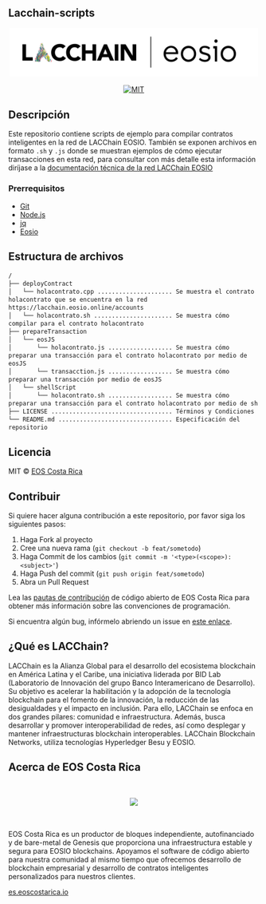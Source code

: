 ## Lacchain-scripts

<p align="center">
	<a href="https://eosio.lacchain.net">
		<img src="./lacchain-eosio-logo.png" width="500">
	</a>
</p>

<p align="center">
	<a href="#">
		<img src="https://img.shields.io/dub/l/vibe-d.svg" alt="MIT">
	</a>
</p>

## Descripción

Este repositorio contiene scripts de ejemplo para compilar contratos inteligentes en la red de LACChain EOSIO. También se exponen archivos en formato `.sh` y `.js` donde se muestran ejemplos de cómo ejecutar transacciones en esta red, para consultar con más detalle esta información diríjase a la [documentación técnica de la red LACChain EOSIO](https://eosio.lacchain.net/docs/guias/transacciones)

### Prerrequisitos

- [Git](https://git-scm.com/)
- [Node.js](https://nodejs.org/en/)
- [jq](https://www.howtoinstall.me/ubuntu/18-04/jq/)
- [Eosio](https://developers.eos.io/welcome/latest/getting-started-guide/local-development-environment/index)


## Estructura de archivos

```text title="./lacchain-eosio-scripts"
/
├── deployContract
│   └── holacontrato.cpp ..................... Se muestra el contrato holacontrato que se encuentra en la red https://lacchain.eosio.online/accounts
│   └── holacontrato.sh ...................... Se muestra cómo compilar para el contrato holacontrato
├── prepareTransaction
│   └── eosJS
│       └── holacontrato.js .................. Se muestra cómo preparar una transacción para el contrato holacontrato por medio de eosJS
│       └── transacction.js .................. Se muestra cómo preparar una transacción por medio de eosJS
│	└── shellScript
│		└── holacontrato.sh .................. Se muestra cómo preparar una transacción para el contrato holacontrato por medio de sh
├── LICENSE .................................. Términos y Condiciones
└── README.md ................................ Especificación del repositorio
```

## Licencia

MIT © [EOS Costa Rica](https://eoscostarica.io/)

## Contribuir

Si quiere hacer alguna contribución a este repositorio, por favor siga los siguientes pasos:

1. Haga Fork al proyecto
2. Cree una nueva rama (`git checkout -b feat/sometodo`)
3. Haga Commit de los cambios (`git commit -m '<type>(<scope>): <subject>'`)
4. Haga Push del commit (`git push origin feat/sometodo`)
5. Abra un Pull Request

Lea las [pautas de contribución](https://guide.eoscostarica.io/docs/open-source-guidelines/) de código abierto de EOS Costa Rica para obtener más información sobre las convenciones de programación.

Si encuentra algún bug, infórmelo abriendo un issue en [este enlace](https://github.com/lacchain/lacchain-eosio-local/issues).


## ¿Qué es LACChain?

LACChain es la Alianza Global para el desarrollo del ecosistema blockchain en América Latina y el Caribe, una iniciativa liderada por BID Lab (Laboratorio de Innovación del grupo Banco Interamericano de Desarrollo). Su objetivo es acelerar la habilitación y la adopción de la tecnología blockchain para el fomento de la innovación, la reducción de las desigualdades y el impacto en inclusión. Para ello, LACChain se enfoca en dos grandes pilares: comunidad e infraestructura. Además, busca desarrollar y promover interoperabilidad de redes, así como desplegar y mantener infraestructuras blockchain interoperables. LACChain Blockchain Networks, utiliza tecnologías Hyperledger Besu y EOSIO.

## Acerca de EOS Costa Rica

<br>
<p align="center">
	<a href="https://eosio.lacchain.net">
		<img src="https://raw.githubusercontent.com/eoscostarica/design-assets/master/logos/eosCR/fullColor-horizontal-transparent-white.png" width="400">
	</a>
</p>
<br>

EOS Costa Rica es un productor de bloques independiente, autofinanciado y de bare-metal de Genesis que proporciona una infraestructura estable y segura para EOSIO blockchains. Apoyamos el software de código abierto para nuestra comunidad al mismo tiempo que ofrecemos desarrollo de blockchain empresarial y desarrollo de contratos inteligentes personalizados para nuestros clientes.

[es.eoscostarica.io](https://es.eoscostarica.io/)
